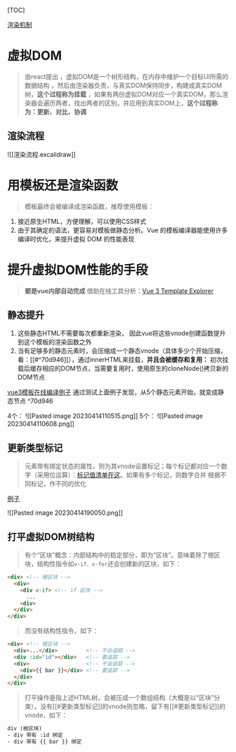 [TOC]

[渲染机制](https://cn.vuejs.org/guide/extras/rendering-mechanism.html)

# 虚拟DOM

>  由react提出
>  ，虚拟DOM是一个树形结构，在内存中维护一个目标UI所需的数据结构
> ，然后由渲染器负责，与真实DOM保持同步，构建成真实DOM树，**这个过程称为挂载**
> ，如果有两份虚拟DOM对应一个真实DOM，那么渲染器会遍历两者，找出两者的区别，并应用到真实DOM上，**这个过程称为：更新、对比、协调**

## 渲染流程
 ![[渲染流程.excalidraw]]


# 用模板还是渲染函数

> 模板最终会被编译成渲染函数，推荐使用模板：
1. 接近原生HTML，方便理解，可以使用CSS样式
2. 由于其确定的语法，更容易对模板做静态分析。Vue 的模板编译器能使用许多编译时优化，来提升虚拟 DOM 的性能表现 

# 提升虚拟DOM性能的手段
> **都是vue内部自动完成**
> 借助在线工具分析：[Vue 3 Template Explorer](https://template-explorer.vuejs.org/)

## 静态提升

1. 这些静态HTML不需要每次都重新渲染， 因此vue将这些vnode创建函数提升到这个模板的渲染函数之外
2. 当有足够多的静态元素时，会压缩成一个静态vnode（具体多少个开始压缩，看：[[#^70d946]]），通过innerHTML来挂载，**并且会被缓存和复用：** 初次挂载后缓存相应的DOM节点，当需要复用时，使用原生的cloneNode()拷贝新的DOM节点

[vue3模板在线编译例子](https://template-explorer.vuejs.org/#eyJzcmMiOiI8ZGl2PlxuICA8ZGl2IGNsYXNzPVwiZm9vXCI+Zm9vPC9kaXY+XG4gIDxkaXYgY2xhc3M9XCJmb29cIj5mb288L2Rpdj5cbiAgPGRpdiBjbGFzcz1cImZvb1wiPmZvbzwvZGl2PlxuICA8ZGl2IGNsYXNzPVwiZm9vXCI+Zm9vPC9kaXY+XG4gIDxkaXYgY2xhc3M9XCJmb29cIj5mb288L2Rpdj5cbiAgPGRpdj57eyBkeW5hbWljIH19PC9kaXY+XG48L2Rpdj4iLCJzc3IiOmZhbHNlLCJvcHRpb25zIjp7ImhvaXN0U3RhdGljIjp0cnVlfX0=)
通过测试上面例子发现，从5个静态元素开始，就变成静态节点 ^70d946

4个：
![[Pasted image 20230414110515.png]]
5个：
![[Pasted image 20230414110608.png]] 

## 更新类型标记
> 元素带有绑定状态的属性，则为其vnode设置标记；每个标记都对应一个数字（采用位运算）：[标记值清单在这](https://github.com/vuejs/core/blob/main/packages/shared/src/patchFlags.ts)。如果有多个标记，则数字合并
> 根据不同标记，作不同的优化

[例子](https://template-explorer.vuejs.org/#eyJzcmMiOiI8ZGl2IDpjbGFzcz1cInsgYWN0aXZlIH1cIj48L2Rpdj5cblxuPGlucHV0IDppZD1cImlkXCIgOnZhbHVlPVwidmFsdWVcIj5cblxuPGRpdj57eyBkeW5hbWljIH19PC9kaXY+Iiwib3B0aW9ucyI6e319)

![[Pasted image 20230414190050.png]]

## 打平虚拟DOM树结构
> 有个“区块”概念：内部结构中的稳定部分，即为“区块”。意味着除了根区块，结构性指令如`v-if、v-for`还会创建新的区块，如下：
```html
<div> <!-- 根区块 -->
  <div>
    <div v-if> <!-- if 区块 -->
      ...
    <div>
  </div>
</div>
```
> 而没有结构性指令，如下：
```html
<div> <!-- 根区块 -->
  <div>...</div>         <!-- 不会追踪 -->
  <div :id="id"></div>   <!-- 要追踪 -->
  <div>                  <!-- 不会追踪 -->
    <div>{{ bar }}</div> <!-- 要追踪 -->
  </div>
</div>
```
> 打平操作是指上述HTML树，会被压成一个数组结构（大概是以“区块”分类）。没有[[#更新类型标记]]的vnode则忽略，留下有[[#更新类型标记]]的vnode，如下：
```html
div (根区块)
- div 带有 :id 绑定
- div 带有 {{ bar }} 绑定

```